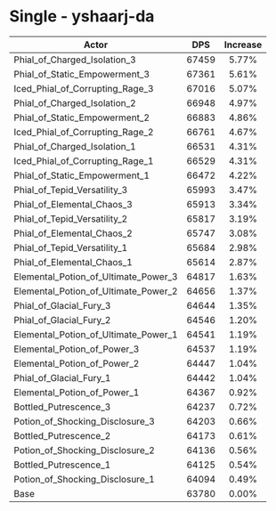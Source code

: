 # Single - yshaarj-da
| Actor | DPS | Increase |
|---|:---:|:---:|
|Phial_of_Charged_Isolation_3|67459|5.77%|
|Phial_of_Static_Empowerment_3|67361|5.61%|
|Iced_Phial_of_Corrupting_Rage_3|67016|5.07%|
|Phial_of_Charged_Isolation_2|66948|4.97%|
|Phial_of_Static_Empowerment_2|66883|4.86%|
|Iced_Phial_of_Corrupting_Rage_2|66761|4.67%|
|Phial_of_Charged_Isolation_1|66531|4.31%|
|Iced_Phial_of_Corrupting_Rage_1|66529|4.31%|
|Phial_of_Static_Empowerment_1|66472|4.22%|
|Phial_of_Tepid_Versatility_3|65993|3.47%|
|Phial_of_Elemental_Chaos_3|65913|3.34%|
|Phial_of_Tepid_Versatility_2|65817|3.19%|
|Phial_of_Elemental_Chaos_2|65747|3.08%|
|Phial_of_Tepid_Versatility_1|65684|2.98%|
|Phial_of_Elemental_Chaos_1|65614|2.87%|
|Elemental_Potion_of_Ultimate_Power_3|64817|1.63%|
|Elemental_Potion_of_Ultimate_Power_2|64656|1.37%|
|Phial_of_Glacial_Fury_3|64644|1.35%|
|Phial_of_Glacial_Fury_2|64546|1.20%|
|Elemental_Potion_of_Ultimate_Power_1|64541|1.19%|
|Elemental_Potion_of_Power_3|64537|1.19%|
|Elemental_Potion_of_Power_2|64447|1.04%|
|Phial_of_Glacial_Fury_1|64442|1.04%|
|Elemental_Potion_of_Power_1|64367|0.92%|
|Bottled_Putrescence_3|64237|0.72%|
|Potion_of_Shocking_Disclosure_3|64203|0.66%|
|Bottled_Putrescence_2|64173|0.61%|
|Potion_of_Shocking_Disclosure_2|64136|0.56%|
|Bottled_Putrescence_1|64125|0.54%|
|Potion_of_Shocking_Disclosure_1|64094|0.49%|
|Base|63780|0.00%|
